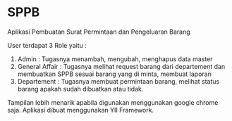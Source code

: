 # SPPB
Aplikasi Pembuatan Surat Permintaan dan Pengeluaran Barang

User terdapat 3 Role yaitu :
1. Admin : Tugasnya menambah, mengubah, menghapus data master
2. General Affair : Tugasnya melihat request barang dari departement dan membuatkan SPPB sesuai barang yang di minta, membuat laporan
3. Departement : Tugasnya membuat permintaan barang, melihat status barang apakah sudah dibuatkan atau tidak.


Tampilan lebih menarik apabila digunakan menggunakan google chrome saja.
Aplikasi dibuat menggunakan YII Framework.
